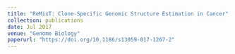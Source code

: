 ```yaml
---
title: "ReMixT: Clone-Specific Genomic Structure Estimation in Cancer"
collection: publications
date: Jul 2017
venue: "Genome Biology"
paperurl: "https://doi.org/10.1186/s13059-017-1267-2"
---
```

